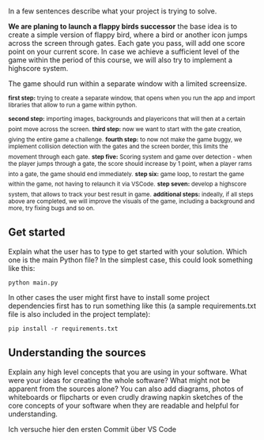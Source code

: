 

# <Project flappy_bird>

In a few sentences describe what your project is trying to solve.

**We are planing to launch a flappy birds successor**
the base idea is to create a simple version of flappy bird, where a bird or another icon jumps across the screen through gates. 
Each gate you pass, will add one score point on your current score. In case we achieve a sufficient level of the game within the period of this course, we will also try to implement a highscore system.

The game should run within a separate window with a limited screensize. 

<sub>**first step:** trying to create a separate window, that opens when you run the app and import libraries that allow to run a game within python.</sub>

<sub>**second step:** importing images, backgrounds and playericons that will then at a certain point move across the screen.</sub>
<sub>**third step:** now we want to start with the gate creation, giving the entire game a challenge.</sub>
<sub>**fourth step:** to now not make the game buggy, we implement collision detection with the gates and the screen border, this limits the movement through each gate.</sub>
<sub>**step five:** Scoring system and game over detection - when the player jumps through a gate, the score should increase by 1 point, when a player rams into a gate, the game should end immediately.</sub>
<sub>**step six:** game loop, to restart the game within the game, not having to relaunch it via VSCode.</sub>
<sub>**step seven:** develop a highscore system, that allows to track your best result in game.</sub>
<sub>**additional steps:** indeally, if all steps above are completed, we will improve the visuals of the game, including a background and more, try fixing bugs and so on.</sub>
<sub></sub>


## Get started

Explain what the user has to type to get started with your solution. Which one
is the main Python file? In the simplest case, this could look something like
this:

``
    python main.py
``

In other cases the user might first have to install some project dependencies
first has to run something like this (a sample requirements.txt file is also
included in the project template):

``
    pip install -r requirements.txt
``

## Understanding the sources

Explain any high level concepts that you are using in your software. What were
your ideas for creating the whole software? What might not be apparent from the
sources alone? You can also add diagrams, photos of whiteboards or flipcharts
or even crudly drawing napkin sketches of the core concepts of your software
when they are readable and helpful for understanding.

Ich versuche hier den ersten Commit über VS Code

